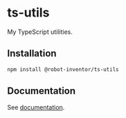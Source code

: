 # ts-utils

My TypeScript utilities.

## Installation

```bash
npm install @robot-inventor/ts-utils
```

## Documentation

See [documentation](./docs/README.md).
